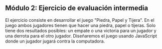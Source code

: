 ## Módulo 2: Ejercicio de evaluación intermedia

El ejercicio consiste en desarrollar el juego "Piedra, Papel y Tijera". En el juego ambos jugadores tienen que
hacer una piedra, papel o tijeras. Solo tiene dos resultados posibles: un empate o una victoria para un
jugador y una derrota para el otro jugador. Diseñaremos el juego usando JavaScript donde un jugador
jugará contra la computadora.